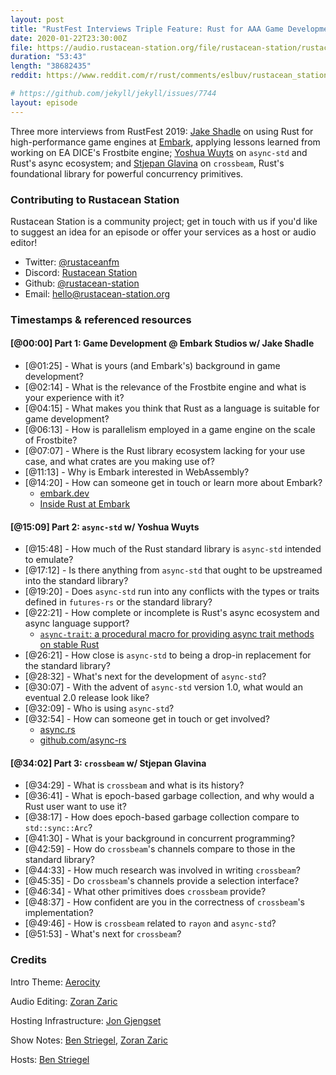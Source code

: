 ```yaml
---
layout: post
title: "RustFest Interviews Triple Feature: Rust for AAA Game Development; Async Foundations with `async-std`; and Powerful Concurrency Primitives with `crossbeam`"
date: 2020-01-22T23:30:00Z
file: https://audio.rustacean-station.org/file/rustacean-station/rustacean-station-e011-rustfest-jake-yoshua-stjepan.mp3
duration: "53:43"
length: "38682435"
reddit: https://www.reddit.com/r/rust/comments/eslbuv/rustacean_station_triple_feature_rust_for_aaa/

# https://github.com/jekyll/jekyll/issues/7744
layout: episode
---
```


Three more interviews from RustFest 2019: [Jake Shadle](https://twitter.com/Ca1ne) on using Rust for high-performance game engines at [Embark](https://www.embark-studios.com/), applying lessons learned from working on EA DICE's Frostbite engine; [Yoshua Wuyts](https://twitter.com/yoshuawuyts) on `async-std` and Rust's async ecosystem; and [Stjepan Glavina](https://twitter.com/stjepang) on `crossbeam`, Rust's foundational library for powerful concurrency primitives.

### Contributing to Rustacean Station

<!-- You can probably leave this as-is -->

Rustacean Station is a community project; get in touch with us if you'd like to suggest an idea for an episode or offer your services as a host or audio editor!

 - Twitter: [@rustaceanfm](https://twitter.com/rustaceanfm)
 - Discord: [Rustacean Station](https://discord.gg/cHc3Gyc)
 - Github: [@rustacean-station](https://github.com/rustacean-station/)
 - Email: [hello@rustacean-station.org](mailto:hello@rustacean-station.org)

### Timestamps & referenced resources

#### [@00:00] Part 1: Game Development @ Embark Studios w/ Jake Shadle

- [@01:25] - What is yours (and Embark's) background in game development?
- [@02:14] - What is the relevance of the Frostbite engine and what is your experience with it?
- [@04:15] - What makes you think that Rust as a language is suitable for game development?
- [@06:13] - How is parallelism employed in a game engine on the scale of Frostbite?
- [@07:07] - Where is the Rust library ecosystem lacking for your use case, and what crates are you making use of?
- [@11:13] - Why is Embark interested in WebAssembly?
- [@14:20] - How can someone get in touch or learn more about Embark?
    - [embark.dev](https://www.embark.dev/)
    - [Inside Rust at Embark](https://medium.com/embarkstudios/inside-rust-at-embark-b82c06d1d9f4)

#### [@15:09] Part 2: `async-std` w/ Yoshua Wuyts

- [@15:48] - How much of the Rust standard library is `async-std` intended to emulate?
- [@17:12] - Is there anything from `async-std` that ought to be upstreamed into the standard library?
- [@19:20] - Does `async-std` run into any conflicts with the types or traits defined in `futures-rs` or the standard library?
- [@22:21] - How complete or incomplete is Rust's async ecosystem and async language support?
    - [`async-trait`: a procedural macro for providing async trait methods on stable Rust](https://crates.io/crates/async-trait)
- [@26:21] - How close is `async-std` to being a drop-in replacement for the standard library?
- [@28:32] - What's next for the development of `async-std`?
- [@30:07] - With the advent of `async-std` version 1.0, what would an eventual 2.0 release look like?
- [@32:09] - Who is using `async-std`?
- [@32:54] - How can someone get in touch or get involved?
    - [async.rs](https://async.rs/)
    - [github.com/async-rs](https://github.com/async-rs/)

#### [@34:02] Part 3: `crossbeam` w/ Stjepan Glavina

- [@34:29] - What is `crossbeam` and what is its history?
- [@36:41] - What is epoch-based garbage collection, and why would a Rust user want to use it?
- [@38:17] - How does epoch-based garbage collection compare to `std::sync::Arc`?
- [@41:30] - What is your background in concurrent programming?
- [@42:59] - How do `crossbeam`'s channels compare to those in the standard library?
- [@44:33] - How much research was involved in writing `crossbeam`?
- [@45:35] - Do `crossbeam`'s channels provide a selection interface?
- [@46:34] - What other primitives does `crossbeam` provide?
- [@48:37] - How confident are you in the correctness of `crossbeam`'s implementation?
- [@49:46] - How is `crossbeam` related to `rayon` and `async-std`?
- [@51:53] - What's next for `crossbeam`?

### Credits

Intro Theme: [Aerocity](https://twitter.com/AerocityMusic)

Audio Editing: [Zoran Zaric](https://twitter.com/zoranzaric)

Hosting Infrastructure: [Jon Gjengset](https://twitter.com/jonhoo/)

Show Notes: [Ben Striegel](https://twitter.com/bstrie/), [Zoran Zaric](https://twitter.com/zoranzaric)

Hosts: [Ben Striegel](https://twitter.com/bstrie/)
